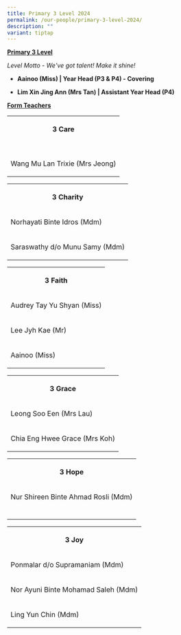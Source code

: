 ```yaml
---
title: Primary 3 Level 2024
permalink: /our-people/primary-3-level-2024/
description: ""
variant: tiptap
---
```

<p><strong><u>Primary 3 Level</u></strong>
</p>
<p><em>Level Motto - We've got talent! Make it shine!</em>
</p>
<p></p>
<ul data-tight="true" class="tight">
<li>
<p><strong>Aainoo (Miss) | Year Head (P3 &amp; P4) - Covering</strong>
</p>
</li>
<li>
<p><strong>Lim Xin Jing Ann (Mrs Tan) | Assistant Year Head (P4)</strong>
</p>
</li>
</ul>
<p></p>
<p><strong><u>Form Teachers</u></strong>
</p>
<table style="minWidth: 25px">
<colgroup>
<col>
</colgroup>
<tbody>
<tr>
<th rowspan="1" colspan="1">
<p>3 Care</p>
</th>
</tr>
<tr>
<td rowspan="1" colspan="1">
<p></p>
</td>
</tr>
<tr>
<td rowspan="1" colspan="1">
<p>Wang Mu Lan Trixie (Mrs Jeong)</p>
</td>
</tr>
</tbody>
</table>
<p></p>
<table style="minWidth: 25px">
<colgroup>
<col>
</colgroup>
<tbody>
<tr>
<th rowspan="1" colspan="1">
<p>3 Charity</p>
</th>
</tr>
<tr>
<td rowspan="1" colspan="1">
<p>Norhayati Binte Idros (Mdm)</p>
</td>
</tr>
<tr>
<td rowspan="1" colspan="1">
<p>Saraswathy d/o Munu Samy (Mdm)</p>
</td>
</tr>
</tbody>
</table>
<p></p>
<table style="minWidth: 25px">
<colgroup>
<col>
</colgroup>
<tbody>
<tr>
<th rowspan="1" colspan="1">
<p>3 Faith</p>
</th>
</tr>
<tr>
<td rowspan="1" colspan="1">
<p>Audrey Tay Yu Shyan (Miss)</p>
</td>
</tr>
<tr>
<td rowspan="1" colspan="1">
<p>Lee Jyh Kae (Mr)</p>
</td>
</tr>
<tr>
<td rowspan="1" colspan="1">
<p>Aainoo (Miss)</p>
</td>
</tr>
</tbody>
</table>
<p></p>
<table style="minWidth: 25px">
<colgroup>
<col>
</colgroup>
<tbody>
<tr>
<th rowspan="1" colspan="1">
<p>3 Grace</p>
</th>
</tr>
<tr>
<td rowspan="1" colspan="1">
<p>Leong Soo Een (Mrs Lau)</p>
</td>
</tr>
<tr>
<td rowspan="1" colspan="1">
<p>Chia Eng Hwee Grace (Mrs Koh)</p>
</td>
</tr>
</tbody>
</table>
<p></p>
<table style="minWidth: 25px">
<colgroup>
<col>
</colgroup>
<tbody>
<tr>
<th rowspan="1" colspan="1">
<p>3 Hope</p>
</th>
</tr>
<tr>
<td rowspan="1" colspan="1">
<p>Nur Shireen Binte Ahmad Rosli (Mdm)</p>
</td>
</tr>
<tr>
<td rowspan="1" colspan="1">
<p></p>
</td>
</tr>
</tbody>
</table>
<p></p>
<table style="minWidth: 25px">
<colgroup>
<col>
</colgroup>
<tbody>
<tr>
<th rowspan="1" colspan="1">
<p>3 Joy</p>
</th>
</tr>
<tr>
<td rowspan="1" colspan="1">
<p>Ponmalar d/o Supramaniam (Mdm)</p>
</td>
</tr>
<tr>
<td rowspan="1" colspan="1">
<p>Nor Ayuni Binte Mohamad Saleh (Mdm)</p>
</td>
</tr>
<tr>
<td rowspan="1" colspan="1">
<p>Ling Yun Chin (Mdm)</p>
</td>
</tr>
</tbody>
</table>
<p></p>
<p></p>
